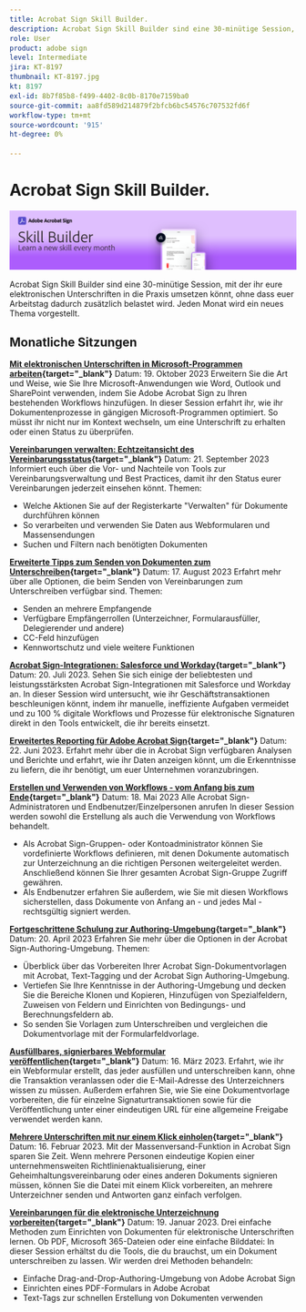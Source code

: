 ```yaml
---
title: Acrobat Sign Skill Builder.
description: Acrobat Sign Skill Builder sind eine 30-minütige Session, mit der ihr eure elektronischen Unterschriften in die Praxis umsetzen könnt, ohne dass euer Arbeitstag zusätzlich belastet wird
role: User
product: adobe sign
level: Intermediate
jira: KT-8197
thumbnail: KT-8197.jpg
kt: 8197
exl-id: 8b7f85b8-f499-4402-8c0b-8170e7159ba0
source-git-commit: aa8fd589d214879f2bfcb6bc54576c707532fd6f
workflow-type: tm+mt
source-wordcount: '915'
ht-degree: 0%

---
```


# Acrobat Sign Skill Builder.

![Skill Builder-Banner](../assets/SB_Hero.png)

Acrobat Sign Skill Builder sind eine 30-minütige Session, mit der ihr eure elektronischen Unterschriften in die Praxis umsetzen könnt, ohne dass euer Arbeitstag dadurch zusätzlich belastet wird. Jeden Monat wird ein neues Thema vorgestellt.

## Monatliche Sitzungen

**[Mit elektronischen Unterschriften in Microsoft-Programmen arbeiten](https://teamwork.adobe.com/adobe-sign-skill-builder/attendease/networking/experience/7c88319e-04b7-4560-aad3-ba288d5cfc76/3bd16192-c4c9-4d66-9b1c-575ddcc3c6bb){target="_blank"}**
Datum: 19. Oktober 2023 Erweitern Sie die Art und Weise, wie Sie Ihre Microsoft-Anwendungen wie Word, Outlook und SharePoint verwenden, indem Sie Adobe Acrobat Sign zu Ihren bestehenden Workflows hinzufügen. In dieser Session erfahrt ihr, wie ihr Dokumentenprozesse in gängigen Microsoft-Programmen optimiert. So müsst ihr nicht nur im Kontext wechseln, um eine Unterschrift zu erhalten oder einen Status zu überprüfen.

**[Vereinbarungen verwalten: Echtzeitansicht des Vereinbarungsstatus](https://teamwork.adobe.com/adobe-sign-skill-builder/attendease/networking/experience/d326c8ab-3173-4c95-9e5a-0afeff4ce006/4bae4b11-516b-4e50-8f10-d116538fd710){target="_blank"}**
Datum: 21. September 2023 Informiert euch über die Vor- und Nachteile von Tools zur Vereinbarungsverwaltung und Best Practices, damit ihr den Status eurer Vereinbarungen jederzeit einsehen könnt. Themen:

* Welche Aktionen Sie auf der Registerkarte &quot;Verwalten&quot; für Dokumente durchführen können
* So verarbeiten und verwenden Sie Daten aus Webformularen und Massensendungen
* Suchen und Filtern nach benötigten Dokumenten

**[Erweiterte Tipps zum Senden von Dokumenten zum Unterschreiben](https://teamwork.adobe.com/adobe-sign-skill-builder/attendease/networking/experience/4c4e8632-ba24-445f-a567-a9e76429bdf5/0a2f68ed-9a21-4911-9e38-15943c0e3f9a){target="_blank"}**
Datum: 17. August 2023 Erfahrt mehr über alle Optionen, die beim Senden von Vereinbarungen zum Unterschreiben verfügbar sind. Themen:

* Senden an mehrere Empfangende
* Verfügbare Empfängerrollen (Unterzeichner, Formularausfüller, Delegierender und andere)
* CC-Feld hinzufügen
* Kennwortschutz und viele weitere Funktionen

**[Acrobat Sign-Integrationen: Salesforce und Workday](https://teamwork.adobe.com/adobe-sign-skill-builder/attendease/networking/experience/8409ba8b-e4ee-4e99-80cc-33902027b80e/307d147e-4b85-4330-81af-5929f0dc5ae4){target="_blank"}**
Datum: 20. Juli 2023. Sehen Sie sich einige der beliebtesten und leistungsstärksten Acrobat Sign-Integrationen mit Salesforce und Workday an. In dieser Session wird untersucht, wie ihr Geschäftstransaktionen beschleunigen könnt, indem ihr manuelle, ineffiziente Aufgaben vermeidet und zu 100 % digitale Workflows und Prozesse für elektronische Signaturen direkt in den Tools entwickelt, die ihr bereits einsetzt.

**[Erweitertes Reporting für Adobe Acrobat Sign](https://adobe-sign-skill-builder.joinus.adobeevents.com/attendease/networking/experience/fa28b18d-ab38-47d4-8ae8-3e0161550bd3/60081eb2-f8a3-45b6-9d75-4f3a53b4c53a){target="_blank"}**
Datum: 22. Juni 2023. Erfahrt mehr über die in Acrobat Sign verfügbaren Analysen und Berichte und erfahrt, wie ihr Daten anzeigen könnt, um die Erkenntnisse zu liefern, die ihr benötigt, um euer Unternehmen voranzubringen.

**[Erstellen und Verwenden von Workflows - vom Anfang bis zum Ende](https://teamwork.adobe.com/adobe-sign-skill-builder/attendease/networking/experience/0fc7ccc5-eb36-47f0-a0d3-1fa3648c8fcf/42a9bbad-0a54-4c8c-8002-597d549600fe){target="_blank"}**
Datum: 18. Mai 2023 Alle Acrobat Sign-Administratoren und Endbenutzer/Einzelpersonen anrufen In dieser Session werden sowohl die Erstellung als auch die Verwendung von Workflows behandelt.

* Als Acrobat Sign-Gruppen- oder Kontoadministrator können Sie vordefinierte Workflows definieren, mit denen Dokumente automatisch zur Unterzeichnung an die richtigen Personen weitergeleitet werden. Anschließend können Sie Ihrer gesamten Acrobat Sign-Gruppe Zugriff gewähren.
* Als Endbenutzer erfahren Sie außerdem, wie Sie mit diesen Workflows sicherstellen, dass Dokumente von Anfang an - und jedes Mal - rechtsgültig signiert werden.

**[Fortgeschrittene Schulung zur Authoring-Umgebung](https://adobe-sign-skill-builder.joinus.adobeevents.com/attendease/networking/experience/30c06b3c-60f7-4293-9cd2-2544104d9140/85ffced9-7613-4382-b3a3-43ba227af5ba){target="_blank"}**
Datum: 20. April 2023 Erfahren Sie mehr über die Optionen in der Acrobat Sign-Authoring-Umgebung. Themen:

* Überblick über das Vorbereiten Ihrer Acrobat Sign-Dokumentvorlagen mit Acrobat, Text-Tagging und der Acrobat Sign Authoring-Umgebung.
* Vertiefen Sie Ihre Kenntnisse in der Authoring-Umgebung und decken Sie die Bereiche Klonen und Kopieren, Hinzufügen von Spezialfeldern, Zuweisen von Feldern und Einrichten von Bedingungs- und Berechnungsfeldern ab.
* So senden Sie Vorlagen zum Unterschreiben und vergleichen die Dokumentvorlage mit der Formularfeldvorlage.

**[Ausfüllbares, signierbares Webformular veröffentlichen](https://adobe-sign-skill-builder.joinus.adobeevents.com/attendease/networking/experience/265580bf-245a-4751-9b51-c6877192d13a/9ae41cae-a53e-4b71-a748-2df0ee2e14c8){target="_blank"}**
Datum: 16. März 2023. Erfahrt, wie ihr ein Webformular erstellt, das jeder ausfüllen und unterschreiben kann, ohne die Transaktion veranlassen oder die E-Mail-Adresse des Unterzeichners wissen zu müssen. Außerdem erfahren Sie, wie Sie eine Dokumentvorlage vorbereiten, die für einzelne Signaturtransaktionen sowie für die Veröffentlichung unter einer eindeutigen URL für eine allgemeine Freigabe verwendet werden kann.

**[Mehrere Unterschriften mit nur einem Klick einholen](https://adobe-sign-skill-builder.joinus.adobeevents.com/attendease/networking/experience/552e5165-8762-4c73-9d41-8215d48a62cc/9d88acde-96fa-4d83-89e3-1296b94f4d90){target="_blank"}**
Datum: 16. Februar 2023. Mit der Massenversand-Funktion in Acrobat Sign sparen Sie Zeit. Wenn mehrere Personen eindeutige Kopien einer unternehmensweiten Richtlinienaktualisierung, einer Geheimhaltungsvereinbarung oder eines anderen Dokuments signieren müssen, können Sie die Datei mit einem Klick vorbereiten, an mehrere Unterzeichner senden und Antworten ganz einfach verfolgen.

**[Vereinbarungen für die elektronische Unterzeichnung vorbereiten](https://adobe-sign-skill-builder.joinus.adobeevents.com/attendease/networking/experience/c08f6e7e-2ced-48b8-8245-548302fe2df3/15f504a9-3420-4372-83c8-168115f15cbb){target="_blank"}**
Datum: 19. Januar 2023. Drei einfache Methoden zum Einrichten von Dokumenten für elektronische Unterschriften lernen. Ob PDF, Microsoft 365-Dateien oder eine einfache Bilddatei: In dieser Session erhältst du die Tools, die du brauchst, um ein Dokument unterschreiben zu lassen. Wir werden drei Methoden behandeln:

* Einfache Drag-and-Drop-Authoring-Umgebung von Adobe Acrobat Sign
* Einrichten eines PDF-Formulars in Adobe Acrobat
* Text-Tags zur schnellen Erstellung von Dokumenten verwenden